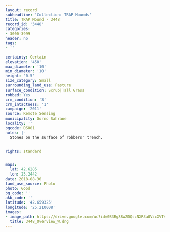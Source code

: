 ```yaml
---
layout: record
subheadline: 'Collection: TRAP Mounds'
title: TRAP Mound - 3448
record_id: '3448'
categories:
- 3000-3999
header: no
tags:
- ''

certainty: Certain
elevation: '450'
max_diameter: '10'
min_diameter: '10'
height: '0.5'
size_category: Small
surrounding_land_use: Pasture
surface_condition: Scrub|Tall Grass
robbed: Yes
crm_condition: '3'
crm_intactness: '1'
campaign: '2011'
source: Remote Sensing
municipality: Gorno Sahrane
locality: ''
bgcode: DS001
notes: |-
  Stones on the surface of robbers' trench.


rights: standard


maps:
  lat: 42.6285
  lon: 25.2442
date: 2018-08-30
land_use_source: Photo
photo: Good
bg_code: ''
akb_code: ''
latitude: '42.659325'
longitude: '25.210008'
images:
- image_path: https://drive.google.com/uc?id=0B3Rg88wZDQscNXR3a0VzcXVTV0U
  title: 3448_Overview_W.dng
---
```

